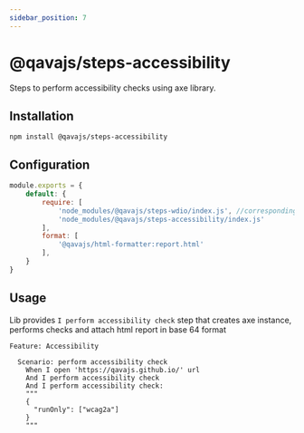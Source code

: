 ```yaml
---
sidebar_position: 7
---
```


# @qavajs/steps-accessibility
Steps to perform accessibility checks using axe library.

## Installation
`npm install @qavajs/steps-accessibility`

## Configuration
```javascript
module.exports = {
    default: {
        require: [
            'node_modules/@qavajs/steps-wdio/index.js', //corresponding driver library should be imported first
            'node_modules/@qavajs/steps-accessibility/index.js'
        ],
        format: [
            '@qavajs/html-formatter:report.html'
        ],
    }
}
```

## Usage
Lib provides `I perform accessibility check` step that creates axe instance, performs checks and attach html report in base 64 format

```gherkin
Feature: Accessibility

  Scenario: perform accessibility check
    When I open 'https://qavajs.github.io/' url
    And I perform accessibility check
    And I perform accessibility check:
    """
    {
      "runOnly": ["wcag2a"]
    }
    """
```